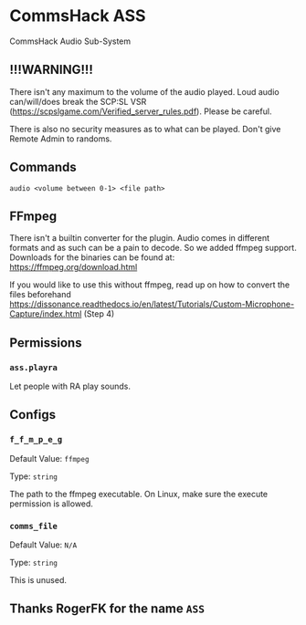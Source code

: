 # CommsHack ASS

CommsHack Audio Sub-System

## !!!WARNING!!!

There isn't any maximum to the volume of the audio played. Loud audio can/will/does break the SCP:SL VSR (https://scpslgame.com/Verified_server_rules.pdf). Please be careful.

There is also no security measures as to what can be played. Don't give Remote Admin to randoms.

## Commands

`audio <volume between 0-1> <file path>`

## FFmpeg

There isn't a builtin converter for the plugin. Audio comes in different formats and as such can be a pain to decode. So we added ffmpeg support. Downloads for the binaries can be found at: https://ffmpeg.org/download.html

If you would like to use this without ffmpeg, read up on how to convert the files beforehand https://dissonance.readthedocs.io/en/latest/Tutorials/Custom-Microphone-Capture/index.html (Step 4)

## Permissions

### `ass.playra`

Let people with RA play sounds.

## Configs

### `f_f_m_p_e_g`

Default Value: `ffmpeg`

Type: `string`

The path to the ffmpeg executable. On Linux, make sure the execute permission is allowed.

### `comms_file`

Default Value: `N/A`

Type: `string`

This is unused.


## Thanks RogerFK for the name `ASS`
